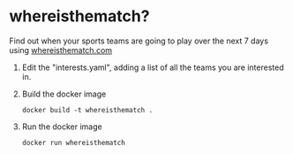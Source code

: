 # whereisthematch?

Find out when your sports teams are going to play over the next 7 days using [whereisthematch.com](https://www.wheresthematch.com)

1. Edit the "interests.yaml", adding a list of all the teams you are interested in.
2. Build the docker image

   `docker build -t whereisthematch .`

3. Run the docker image

   `docker run whereisthematch`
